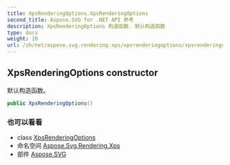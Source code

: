 ```yaml
---
title: XpsRenderingOptions.XpsRenderingOptions
second_title: Aspose.SVG for .NET API 参考
description: XpsRenderingOptions 构造函数. 默认构造函数
type: docs
weight: 10
url: /zh/net/aspose.svg.rendering.xps/xpsrenderingoptions/xpsrenderingoptions/
---
```

## XpsRenderingOptions constructor

默认构造函数。

```csharp
public XpsRenderingOptions()
```

### 也可以看看

* class [XpsRenderingOptions](../)
* 命名空间 [Aspose.Svg.Rendering.Xps](../../xpsrenderingoptions/)
* 部件 [Aspose.SVG](../../../)


